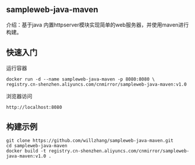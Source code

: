 ## sampleweb-java-maven

介绍：基于java 内置httpserver模块实现简单的web服务器，并使用maven进行构建。

## 快速入门

运行容器

```
docker run -d --name sampleweb-java-maven -p 8080:8080 \
registry.cn-shenzhen.aliyuncs.com/cnmirror/sampleweb-java-maven:v1.0
```

浏览器访问

```
http://localhost:8080
```

## 构建示例

```
git clone https://github.com/willzhang/sampleweb-java-maven.git
cd sampleweb-java-maven
docker build -t registry.cn-shenzhen.aliyuncs.com/cnmirror/sampleweb-java-maven:v1.0 .
```

